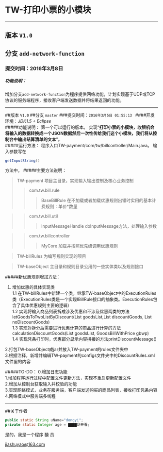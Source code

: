 # TW-打印小票的小模块
---
## 版本 `V1.0` 
## 分支 `add-network-function`
### 提交时间：2016年3月8日
##### 功能说明：

增加分支`add-network-function`为程序提供网络功能，计划实现基于UDP或TCP协议的服务端程序，接收客户端发送数据并将结果返回的功能。

---
##版本 `V1.0`
##分支 `master`
###提交时间：`2016年3月5日 01:55:13 `
####开发环境：<i>JDK1.5 + Eclipse</i><br/>
#####功能说明：
第一个可以运行的版本。 实现“<b>打印小票的小模块，收银机会将输入的数据转换成一个JSON数据然后一次性传给我们这个小模块，我们将从控制台中输出结算清单的文本</b>”。<br/>
#####运行方法：
程序入口TW-payment/com/tw/billcontroller/Main.java。 输入参数写在
```java
getInputString()
```
方法中。
#####主要方法说明：
>TW-payment 项目主目录，实现输入输出控制及核心业务控制
>>com.tw.bill.rule
>>>BaseBillRule 在不加载或者加载优惠规则出错时实用的基本计费规则：单价*数量

>>com.tw.bill.util
>>>InputMessageHandle doInputMessage方法，处理输入参数

>>com.tw.billcontroller
>>>MyCore 加载并按照优先级调用优惠规则

>TW-billRules   为编写规则实现的项目

>TW-baseObject  主目录和规则目录公用的一些实体类以及规则接口

#####新优惠规则增加方法：
1. 增加优惠的具体实现类<br/>
1.1 在TW-billRules中新建一个类，继承TW-baseObject中的ExecutionRules类（ExecutionRules类是一个实现IBillRule接口的抽象类。ExecutionRules包含了具体优惠规则主要的逻辑） <br/>
1.2 实现将输入商品列表拆成涉及优惠和不涉及优惠两类的方法letGoodsToTwoListByDiscount(List goodsList,List discountGoods, List noDiscountGoods)<br/>
1.3 实现对拆分后需要进行优惠计算的商品进行计算的方法calculationDiscountGoods(List goodsList, GoodsBillWithPrice gbwp) <br/>
1.4 实现凭条打印时，优惠部分显示内容拼接的方法printDiscountMessage()<br/>

2.打包TW-baseObject成jar并放入TW-payment的rules文件夹中<br/>
3.根据注释，新增并编辑TW-payment的configs文件夹中的DiscountRules.xml文件里的内容

#####TO-DO： 
0.增加日志功能<br/>
1.增加程序运行过程中配置文件更新方法，实现不重启更新配置文件<br/>
2.增加从控制台获取输入并校验的功能<br/>
3.实现网络模式，业务在服务端，客户端发送购买的商品列表，接收打印凭条内容<br/>
4.网络模式中服务端多线程<br/>

---

##关于作者
```java
public static String uName="dongyi";
private static Integer age = ▇▇▇▇刮开看;
```
是的，我是一个程序
~~猿~~
员<br/>

<jiashuyao@163.com>
